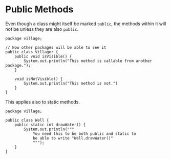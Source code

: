 # Public Methods

Even though a class might itself be marked `public`, the methods
within it will not be unless they are also `public`.

```java,no_run
package village;

// Now other packages will be able to see it
public class Villager {
    public void isVisible() {
        System.out.println("This method is callable from another package.");
    }

    void isNotVisible() {
        System.out.println("This method is not.")
    }
}
```

This applies also to static methods.

```java,no_run
package village;

public class Well {
    public static int drawWater() {
        System.out.println("""
            You need this to be both public and static to
            be able to write "Well.drawWater()"
            """);
    }
}
```
